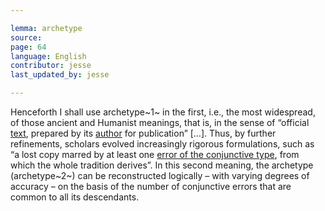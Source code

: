 ```yaml
---

lemma: archetype
source:
page: 64
language: English
contributor: jesse
last_updated_by: jesse

---
```

Henceforth I shall use archetype~1~ in the first, i.e., the most widespread, of those ancient and Humanist meanings, that is, in the sense of  “official [text](text.html), prepared by its [author](author.html) for publication” […].
Thus, by further refinements, scholars evolved increasingly rigorous formulations, such as “a lost copy marred by at least one [error of the conjunctive type](errorConjunctive.html), from which the whole tradition derives”.
In this second meaning, the archetype (archetype~2~) can be reconstructed logically – with varying degrees of accuracy – on the basis of the number of conjunctive errors that are common to all its descendants.
